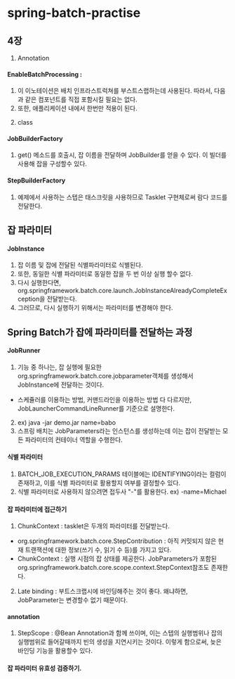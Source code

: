 # spring-batch-practise

## 4장
1. Annotation
#### EnableBatchProcessing : 
1) 이 이노테이션은 배치 인프라스트럭쳐를 부스트스랩하는데 사용된다. 따라서, 다음과 같은 컴포넌트를 직접 포함시킬 필요는 없다.
2) 또한, 애플리케이션 내에서 한번만 적용이 된다.
2. class
#### JobBuilderFactory
1) get() 메소드를 호출시, 잡 이름을 전달하며 JobBuilder를 얻을 수 있다. 이 빌더를 사용해 잡을 구성할수 있다.
#### StepBuilderFactory
1) 예제에서 사용하는 스텝은 태스크릿을 사용하므로 Tasklet 구현체로써 람다 코드를 전달한다.

## 잡 파라미터
#### JobInstance
1) 잡 이름 및 잡에 전달된 식별파라미터로 식별된다.
2) 또한, 동일한 식별 파라미터로 동일한 잡을 두 번 이상 실행 할수 없다.
3) 다시 실행한다면, org.springframework.batch.core.launch.JobInstanceAlreadyCompleteException을 전달받는다.
4) 그러므로, 다시 실행하기 위해서는 파라미터를 변경해야 한다.

## Spring Batch가 잡에 파라미터를 전달하는 과정
#### JobRunner
1) 기능 중 하나는, 잡 실행에 필요한 org.springframework.batch.core.jobparameter객체를 생성해서 JobInstance에 전달하는 것이다.
* 스케쥴러를 이용하는 방법, 커맨드라인을 이용하는 방법 다 다르지만, JobLauncherCommandLineRunner를 기준으로 설명한다.
2) ex) java -jar demo.jar name=babo
3) 스프링 배치는 JobParameters라는 인스턴스를 생성하는데 이는 잡이 전달받는 모든 파라미터의 컨테이너 역할을 수행한다.

#### 식별 파라미터
1) BATCH_JOB_EXECUTION_PARAMS 테이블에는 IDENTIFYING이라는 컬럼이 존재하고, 이를 식별 파라미터로 활용할지 여부를 결정할수 있다.
2) 식별 파라미터로 사용하지 않으려면 접두사 "-"를 활용한다. ex) -name=Michael

#### 잡 파라미터에 접근하기
1) ChunkContext : tasklet은 두개의 파라미터를 전달받는다.
* org.springframework.batch.core.StepContribution : 아직 커밋되지 않은 현재 트랜잭션에 대한 정보(쓰기 수, 읽기 수 등)를 가지고 있다.
* ChunkContext : 실행 시점의 잡 상태를 제공한다. JobParameters가 포함된 org.springframework.batch.core.scope.context.StepContext참조도 존재한다.
2) Late binding : 부트스크랩시에 바인딩해주는 것이 좋다. 왜냐하면, JobParameter는 변경할수 없기 때문이다.

#### annotation
1) StepScope : @Bean Annotation과 함께 쓰이며, 이는 스텝의 실행범위나 잡의 실행범위로 들어갈때까지 빈의 생성을 지연시키는 것이다. 이렇게 함으로써, 늦은 바인딩 기능을 활용할수 있다.

#### 잡 파라미터 유효성 검증하기.